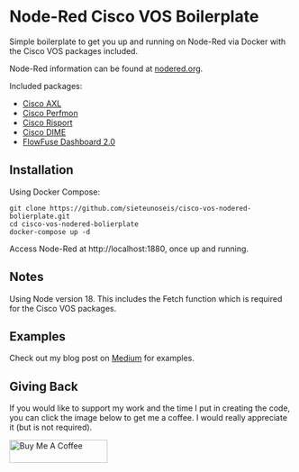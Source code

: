 # Node-Red Cisco VOS Boilerplate

Simple boilerplate to get you up and running on Node-Red via Docker with the Cisco VOS packages included.

Node-Red information can be found at [nodered.org](https://nodered.org/).

Included packages:

 - [Cisco AXL](https://www.npmjs.com/package/cisco-axl)
 - [Cisco Perfmon](https://www.npmjs.com/package/cisco-perfmon)
 - [Cisco Risport](https://www.npmjs.com/package/cisco-risport)
 - [Cisco DIME](https://www.npmjs.com/package/cisco-dime)
 - [FlowFuse Dashboard 2.0](https://github.com/FlowFuse/node-red-dashboard)

## Installation

Using Docker Compose:

```
git clone https://github.com/sieteunoseis/cisco-vos-nodered-bolierplate.git
cd cisco-vos-nodered-bolierplate
docker-compose up -d
```

Access Node-Red at http://localhost:1880, once up and running.

## Notes 

Using Node version 18. This includes the Fetch function which is required for the Cisco VOS packages.

## Examples

Check out my blog post on [Medium](https://medium.com/automate-builders/low-code-devops-automation-with-node-red-784a868a69b8) for examples.

## Giving Back

If you would like to support my work and the time I put in creating the code, you can click the image below to get me a coffee. I would really appreciate it (but is not required).

<a href="https://www.buymeacoffee.com/automatebldrs" target="_blank"><img src="https://cdn.buymeacoffee.com/buttons/default-orange.png" alt="Buy Me A Coffee" height="41" width="174"></a>

